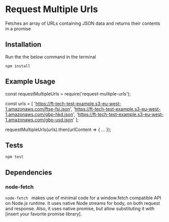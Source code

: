 Request Multiple Urls
=========

Fetches an array of URLs containing JSON data and returns their contents in a promise

## Installation
Run the the below command in the terminal
```
npm install

```

## Example Usage

const requestMultipleUrls = require('request-multiple-urls');

const urls = [
    'https://ft-tech-test-example.s3-eu-west-1.amazonaws.com/ftse-fsi.json',
    'https://ft-tech-test-example.s3-eu-west-1.amazonaws.com/gbp-hkd.json',
    'https://ft-tech-test-example.s3-eu-west-1.amazonaws.com/gbp-usd.json'
];

requestMultipleUrls(urls).then(urlContent => {
...
});

## Tests

  `npm test`


## Dependencies

### node-fetch

```node-fetch ``` makes use of minimal code for a window.fetch compatible API on Node.js runtime. It uses native Node streams for body, on both request and response. Also, it uses native promise, but allow substituting it with [insert your favorite promise library].
